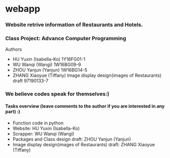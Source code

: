# webapp
### Website retrive information of Restaurants and Hotels.
### Class Project: Advance Computer Programming

Authors
- HU Yuxin (Isabella-Ko)     1Y16FG01-1
- WU Wanqi (Wangi)     1W16BG09-9
- ZHOU Yanjun (Yanjun)    1W16BG14-5 
- ZHANG Xiaoyue (Tiffany)    Image display design(images of Restaurants) draft 97190133-7

### We believe codes speak for themselves:)

#### Tasks overview (leave comments to the author if you are interested in any part) :)
- Function code in python
- Website: HU Yuxin (Isabella-Ko)
- Scrapper: WU Wanqi (Wangi)
- Packages and Class design draft: ZHOU Yanjun (Yanjun)
- Image display design(images of Restaurants) draft: ZHANG Xiaoyue (Tiffany)
